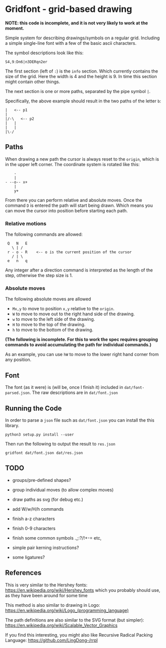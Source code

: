 # Gridfont - grid-based drawing


**NOTE: this code is incomplete, and it is not very likely to work at the
moment.**

Simple system for describing drawings/symbols on a regular grid. Including a
simple single-line font with a few of the basic ascii characters.

The symbol descriptions look like this:

    S4,9:Dn6|n3DERqn2er

The first section (left of `:`) is the `info` section. Which currently contains
the size of the grid. Here the width is 4 and the height is 9. In time this
section might contain other things.

The next section is one or more paths, separated by the pipe symbol `|`.

Specifically, the above example should result in the two paths of the letter
`b`:


    |   <-- p1
    |
    |/-\   <-- p2
    |   |
    |   |
    |\-/


## Paths

When drawing a new path the cursor is always reset to the `origin`, which is in
the upper left corner. The coordinate system is rotated like this:

        -
        |
    - --o-- x+
        |
        y+

From there you can perform relative and absolute moves. Once the command `D` is
entered the path will start being drawn. Which means you can move the cursor
into position before starting each path.


### Relative motions

The following commands are allowed:

     Q   N   E
       \ | /
     r - o - R    <-- o is the current position of the cursor
       / | \
     e   n   q

Any integer after a direction command is interpreted as the length of the step,
otherwise the step size is 1.


### Absolute moves

The following absolute moves are allowed

  - `Mx,y` to move to position `x,y` relative to the `origin`.
  - `W` to move to move out to the right hand side of the drawing.
  - `w` to move to the left side of the drawing.
  - `H` to move to the top of the drawing.
  - `h` to move to the bottom of the drawing.


**(The following is incomplete. For this to work the spec requires grouping
commands to avoid accumulating the path for individual commands.)**

As an example, you can use `hW` to move to the lower right hand corner from any
position.


## Font

The font (as it were) is (will be, once I finish it) included in
`dat/font-parsed.json`. The raw descriptions are in `dat/font.json`


## Running the Code

In order to parse a `json` file such as `dat/font.json` you can install
the this library.

    python3 setup.py install --user

Then run the following to output the result to `res.json`

    gridfont dat/font.json dat/res.json


## TODO

 - groups/pre-defined shapes?
 - group individual moves (to allow complex moves)
 - draw paths as svg (for debug etc.)
 - add W/w/H/h commands
 - finish a-z characters
 - finish 0-9 characters
 - finish some common symbols .,;:?/!+-= etc,

 - simple pair kerning instructions?
 - some ligatures?


## References

This is very similar to the Hershey fonts:
https://en.wikipedia.org/wiki/Hershey_fonts which you probably should use, as
they have been around for some time

This method is also similar to drawing in Logo:
https://en.wikipedia.org/wiki/Logo_(programming_language)

The path definitions are also similar to the SVG format (but simpler):
https://en.wikipedia.org/wiki/Scalable_Vector_Graphics

If you find this interesting, you might also like Recursive Radical Packing
Language: https://github.com/LingDong-/rrpl

